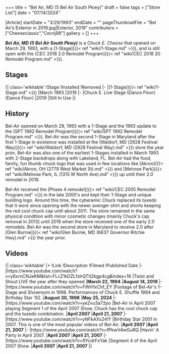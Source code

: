 +++
title = "Bel Air, MD (5 Bel Air South Pkwy)"
draft = false
tags = ["Store List"]
date = "07/14/2024"

[Article]
startDate = "3/29/1993"
endDate = ""
pageThumbnailFile = "Bel Air’s Exterior in 2019.jpg|Exterior, 2019"
contributors = ["Cheeseclassic","Cecnj98"]
gallery = []
+++

<b><i>Bel Air, MD (5 Bel Air South Pkwy)</b></i> is a <i>Chuck E. Cheese</i> that opened on March 29, 1993, with a [1-Stage]({{< ref "wiki/1-Stage.md" >}}), and is still open with the [CEC 2018 2.0 Remodel Program]({{< ref "wiki/CEC 2018 20 Remodel Program.md" >}}).

<h2> Stages </h2>
{| class='wikitable'
!Stage
!Installed
!Removed
|-
|[1-Stage]({{< ref "wiki/1-Stage.md" >}})
|March 1993
|2019
|-
|Chuck E. Live Stage (Dance Floor) (Dance Floor)
|2019
|Still In Use
|}

<h2> History </h2>
Bel-Air opened on March 29, 1993 with a 1-Stage and the 1993 update to the [SPT 1992 Remodel Program]({{< ref "wiki/SPT 1992 Remodel Program.md" >}}). Bel-Air was the second 1-Stage in Maryland after the first 1-Stage in existence was installed at the [Waldorf, MD (2928 Festival Way)]({{< ref "wiki/Waldorf, MD (2928 Festival Way).md" >}}) store the year prior, Bel-Air was also one of the earliest 1-Stages installed in March 1993 with 2-Stage backdrops along with Lakeland, FL. Bel-Air had the food, family, fun thumb chuck logo that was used in few locations like [Akron]({{< ref "wiki/Akron, OH (2779 West Market St).md" >}}) and [Melrose Park]({{< ref "wiki/Melrose Park, IL (1315 W North Ave).md" >}}) up until their 2.0 remodel in 2019. 

Bel-Air received the [Phase 4 remodel]({{< ref "wiki/CEC 2005 Remodel Program.md" >}}) in the late 2000's and kept their 1-Stage and unique building logo. Around this time, the cyberamic Chuck replaced its tuxedo that it wore since opening with the newer avenger shirt and shorts keeping the red cool chuck cap until about 2011. The store remained in the same physical condition with minor cosmetic changes (mainly Chuck's cap removal in 2013) until 2019 when the store received one of the early 2.0 remodels. Bel-Air was the second store in Maryland to receive 2.0 after [Glen Burnie]({{< ref "wiki/Glen Burnie, MD (6637 Governor Ritchie Hwy).md" >}}) the year prior. 

<h2> Videos </h2>
{| class='wikitable'
|+
!Link
!Description
!Filmed
!Published Date
|-
|https://www.youtube.com/watch?v=y6xrnCNJeKM&list=FLcZ1kDZLfsIrQTIt2kgp4cg&index=16
|Twist and Shout LIVE the year after they opened
|<b>March 22, 1994</b>
|<b>August 14, 2019</b>
|-
|https://www.youtube.com/watch?v=FWH1xChf_EY
|Footage of Bel-Air's 1-Stage and Showroom in 1998. Performances of Chuck E. Shuffle 1994 and Birthday Star '92.
|<b>August 30, 1998</b>
|<b>May 25, 2024</b>
|-
|https://www.youtube.com/watch?v=ye2vu3a72po
|Bel-Air in April 2007 playing Segment 1 of the April 2007 Show. Chuck has the cool chuck cap and the tuxedo combination.
|<b>April 2007</b>
|<b>April 21, 2007</b>
|-
|https://www.youtube.com/watch?v=yNFkAXs24lY
|Birthday Star 2001 in 2007. This is one of the most popular videos of Bel-Air.
|<b>April 2007</b>
|<b>April 21, 2007</b>
|-
|https://www.youtube.com/watch?v=fPkwV4wGuRQ
|Havin' A Party in April 2007.
|<b>April 2007</b>
|<b>April 21, 2007</b>
|-
|https://www.youtube.com/watch?v=flYcdrFxYak
|Segment 4 of the April 2007 Show.
|<b>April 2007</b>
|<b>April 21, 2007</b>
|}